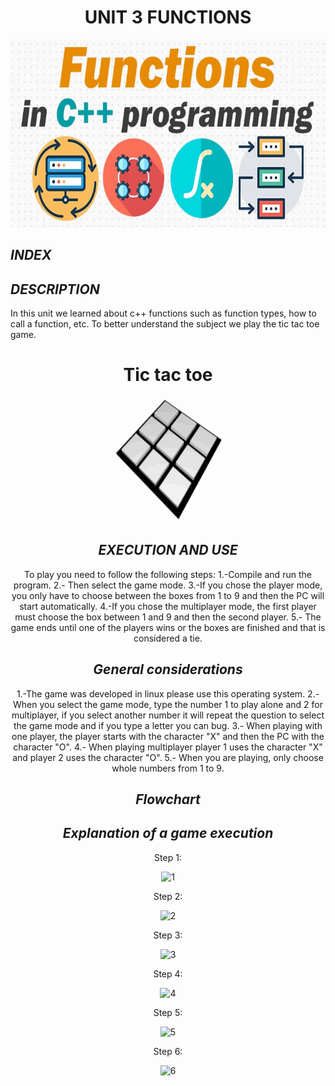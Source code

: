 <div align="center"> 

# UNIT 3 FUNCTIONS

<img alt="funciones" height="300" src="https://github.com/Up210188/Up210188_cpp/blob/main/imagenes/functions-in-c-featured-image.jpg"/> 

<div align="left"> 

## ***INDEX***

## ***DESCRIPTION***
In this unit we learned about c++ functions such as function types, how to call a function, etc. To better understand the subject we play the tic tac toe game.

<div align="center"> 

# Tic tac toe 

<img src="../imagenes/Tic_Tac_Toe.gif" height="200" width="200">

<div align="center"> 

## ***EXECUTION AND USE***
To play you need to follow the following steps:
1.-Compile and run the program.
2.- Then select the game mode.
3.-If you chose the player mode, you only have to choose between the boxes from 1 to 9 and then the PC will start automatically.
4.-If you chose the multiplayer mode, the first player must choose the box between 1 and 9 and then the second player.
5.- The game ends until one of the players wins or the boxes are finished and that is considered a tie.


## ***General considerations***
1.-The game was developed in linux please use this operating system.
2.- When you select the game mode, type the number 1 to play alone and 2 for multiplayer, if you select another number it will repeat the question to select the game mode and if you type a letter you can bug.
3.- When playing with one player, the player starts with the character "X" and then the PC with the character "O".
4.- When playing multiplayer player 1 uses the character "X" and player 2 uses the character "O".
5.- When you are playing, only choose whole numbers from 1 to 9.

## ***Flowchart***

## ***Explanation of a game execution***

Step 1:

<img alt="1" height="40" src="../imagenes/U3.2png"/> 

Step 2:

<img alt="2" height="40" src="../imagenes/U3.3png"/> 

Step 3:

<img alt="3" height="40" src="../imagenes/U3.4png"/> 

Step 4:

<img alt="4" height="40" src="../imagenes/U3.5png"/> 

Step 5:

<img alt="5" height="40" src="../imagenes/U3.6png"/> 

Step 6:

<img alt="6" height="40" src="../imagenes/U3.7png"/> 





